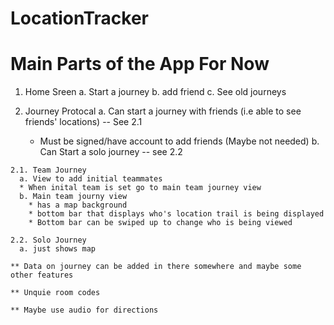 # LocationTracker

# Main Parts of the App For Now

  1. Home Sreen 
    a. Start a journey
    b. add friend
    c. See old journeys
  
  2. Journey Protocal
    a. Can start a journey with friends (i.e able to see friends' locations) -- See 2.1
      * Must be signed/have account to add friends (Maybe not needed)
    b. Can Start a solo journey -- see 2.2
  
    2.1. Team Journey 
      a. View to add initial teammates
      * When inital team is set go to main team journey view
      b. Main team journy view
        * has a map background
        * bottom bar that displays who's location trail is being displayed
        * Bottom bar can be swiped up to change who is being viewed
   
    2.2. Solo Journey
      a. just shows map
      
    ** Data on journey can be added in there somewhere and maybe some other features
    
    ** Unquie room codes
    
    ** Maybe use audio for directions
    
    
   
    
  
    
  
